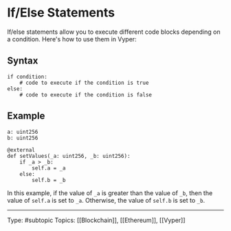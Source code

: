 # If/Else Statements

If/else statements allow you to execute different code blocks depending on a condition. Here's how to use them in Vyper:

## Syntax

```vyper
if condition:
    # code to execute if the condition is true
else:
    # code to execute if the condition is false
```

## Example

```vyper
a: uint256
b: uint256

@external
def setValues(_a: uint256, _b: uint256):
    if _a > _b:
        self.a = _a
    else:
        self.b = _b
```


In this example, if the value of `_a` is greater than the value of `_b`, then the value of `self.a` is set to `_a`. Otherwise, the value of `self.b` is set to `_b`.
___
Type: #subtopic 
Topics: [[Blockchain]], [[Ethereum]], [[Vyper]]

